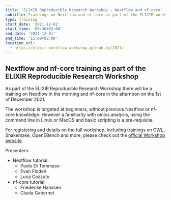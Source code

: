 ```yaml
---
title: 'ELIXIR Reproducible Research Workshop - Nextflow and nf-core'
subtitle: Trainings on Nextflow and nf-core as part of the ELIXIR workshop
type: training
start_date: '2021-12-01'
start_time: '09:30+02:00'
end_date: '2021-12-01'
end_time: '15:00+02:00'
location_url:
  - https://elixir-workflow-workshop.github.io/2021/
---
```


## Nextflow and nf-core training as part of the ELIXIR Reproducible Research Workshop

As part of the ELIXIR Reproducible Research Workshop there will be a training on Nextflow in the morning and nf-core in the afternoon on the 1st of December 2021.

The workshop is targeted at beginners, without previous Nextflow or nf-core knowledge. However a familiarity with omics analysis, using the command line in Linux or MacOS and basic scripting is a pre-requisite.

For registering and details on the full workshop, including trainings on CWL, Snakemake, OpenEBench and more, please check out the [official Workshop website](https://elixir-workflow-workshop.github.io/2021/).

Presenters:

- Nextflow tutorial:
  - Paolo Di Tommaso
  - Evan Floden
  - Luca Cozzuto
- nf-core tutorial:
  - Friederike Hanssen
  - Gisela Gabernet
